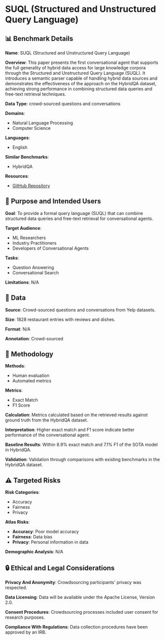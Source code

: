 # SUQL (Structured and Unstructured Query Language)

## 📊 Benchmark Details

**Name**: SUQL (Structured and Unstructured Query Language)

**Overview**: This paper presents the first conversational agent that supports the full generality of hybrid data access for large knowledge corpora through the Structured and Unstructured Query Language (SUQL). It introduces a semantic parser capable of handling hybrid data sources and demonstrates the effectiveness of the approach on the HybridQA dataset, achieving strong performance in combining structured data queries and free-text retrieval techniques.

**Data Type**: crowd-sourced questions and conversations

**Domains**:
- Natural Language Processing
- Computer Science

**Languages**:
- English

**Similar Benchmarks**:
- HybridQA

**Resources**:
- [GitHub Repository](https://github.com/stanford-oval/suql)

## 🎯 Purpose and Intended Users

**Goal**: To provide a formal query language (SUQL) that can combine structured data queries and free-text retrieval for conversational agents.

**Target Audience**:
- ML Researchers
- Industry Practitioners
- Developers of Conversational Agents

**Tasks**:
- Question Answering
- Conversational Search

**Limitations**: N/A

## 💾 Data

**Source**: Crowd-sourced questions and conversations from Yelp datasets.

**Size**: 1828 restaurant entries with reviews and dishes.

**Format**: N/A

**Annotation**: Crowd-sourced

## 🔬 Methodology

**Methods**:
- Human evaluation
- Automated metrics

**Metrics**:
- Exact Match
- F1 Score

**Calculation**: Metrics calculated based on the retrieved results against ground truth from the HybridQA dataset.

**Interpretation**: Higher exact match and F1 score indicate better performance of the conversational agent.

**Baseline Results**: Within 8.9% exact match and 7.1% F1 of the SOTA model in HybridQA.

**Validation**: Validation through comparisons with existing benchmarks in the HybridQA dataset.

## ⚠️ Targeted Risks

**Risk Categories**:
- Accuracy
- Fairness
- Privacy

**Atlas Risks**:
- **Accuracy**: Poor model accuracy
- **Fairness**: Data bias
- **Privacy**: Personal information in data

**Demographic Analysis**: N/A

## 🔒 Ethical and Legal Considerations

**Privacy And Anonymity**: Crowdsourcing participants' privacy was respected.

**Data Licensing**: Data will be available under the Apache License, Version 2.0.

**Consent Procedures**: Crowdsourcing processes included user consent for research purposes.

**Compliance With Regulations**: Data collection procedures have been approved by an IRB.
